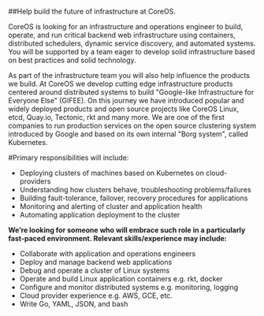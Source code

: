 ##Help build the future of infrastructure at CoreOS.

CoreOS is looking for an infrastructure and operations engineer to build, operate, and run critical backend web infrastructure using containers, distributed schedulers, dynamic service discovery, and automated systems. You will be supported by a team eager to develop solid infrastructure based on best practices and solid technology.

As part of the infrastructure team you will also help influence the products we build. At CoreOS we develop cutting edge infrastructure products centered around distributed systems to build "Google-like Infrastructure for Everyone Else" (GIFEE). On this journey we have introduced popular and widely deployed products and open source projects like CoreOS Linux, etcd, Quay.io, Tectonic, rkt and many more. We are one of the first companies to run production services on the open source clustering system introduced by Google and based on its own internal "Borg system", called Kubernetes.

#Primary responsibilities will include:

* Deploying clusters of machines based on Kubernetes on cloud-providers
* Understanding how clusters behave, troubleshooting problems/failures
* Building fault-tolerance, failover, recovery procedures for applications
* Monitoring and alerting of cluster and application health
* Automating application deployment to the cluster

**We’re looking for someone who will embrace such role in a particularly fast-paced environment. Relevant skills/experience may include:**

* Collaborate with application and operations engineers
* Deploy and manage backend web applications
* Debug and operate a cluster of Linux systems
* Operate and build Linux application containers e.g. rkt, docker
* Configure and monitor distributed systems e.g. monitoring, logging
* Cloud provider experience e.g. AWS, GCE, etc.
* Write Go, YAML, JSON, and bash

